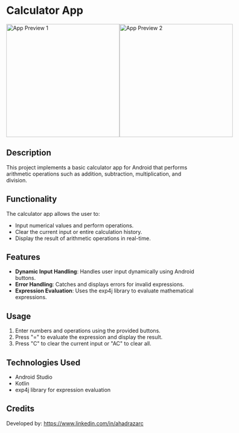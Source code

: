 

# Calculator App

<div style="display: flex; justify-content: space-around;">
    <img src="https://github.com/ahadrazarc/Prodigy-InfoTech/assets/174721357/88e59c15-27fc-4c15-aab6-511ad9ef3055" alt="App Preview 1" width="300" />
    <img src="https://github.com/ahadrazarc/Prodigy-InfoTech/assets/174721357/8ed81c30-aefe-40d2-baaa-3610e3faffd0" alt="App Preview 2" width="300" />
</div>


## Description
This project implements a basic calculator app for Android that performs arithmetic operations such as addition, subtraction, multiplication, and division.

## Functionality
The calculator app allows the user to:
- Input numerical values and perform operations.
- Clear the current input or entire calculation history.
- Display the result of arithmetic operations in real-time.

## Features
- **Dynamic Input Handling**: Handles user input dynamically using Android buttons.
- **Error Handling**: Catches and displays errors for invalid expressions.
- **Expression Evaluation**: Uses the exp4j library to evaluate mathematical expressions.


## Usage
1. Enter numbers and operations using the provided buttons.
2. Press "=" to evaluate the expression and display the result.
3. Press "C" to clear the current input or "AC" to clear all.

## Technologies Used
- Android Studio
- Kotlin
- exp4j library for expression evaluation

## Credits
Developed by: https://www.linkedin.com/in/ahadrazarc

